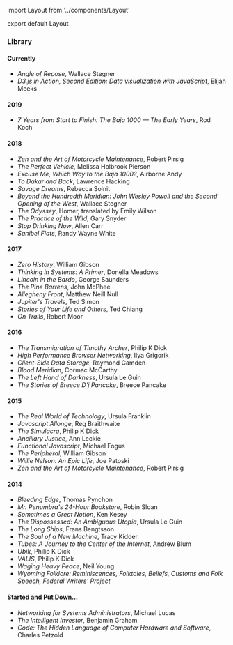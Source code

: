import Layout from '../components/Layout'

export default Layout

### Library

#### Currently

- _Angle of Repose_, Wallace Stegner
- _D3.js in Action, Second Edition: Data visualization with JavaScript_, Elijah Meeks

#### 2019

- _7 Years from Start to Finish: The Baja 1000 &mdash; The Early Years_, Rod Koch

#### 2018

- _Zen and the Art of Motorcycle Maintenance_, Robert Pirsig
- _The Perfect Vehicle_, Melissa Holbrook Pierson
- _Excuse Me, Which Way to the Baja 1000?_, Airborne Andy
- _To Dakar and Back_, Lawrence Hacking
- _Savage Dreams_, Rebecca Solnit
- _Beyond the Hundredth Meridian: John Wesley Powell and the Second Opening of the West_, Wallace Stegner
- _The Odyssey_, Homer, translated by Emily Wilson
- _The Practice of the Wild_, Gary Snyder
- _Stop Drinking Now_, Allen Carr
- _Sanibel Flats_, Randy Wayne White

#### 2017

- _Zero History_, William Gibson
- _Thinking in Systems: A Primer_, Donella Meadows
- _Lincoln in the Bardo_, George Saunders
- _The Pine Barrens_, John McPhee
- _Allegheny Front_, Matthew Neill Null
- _Jupiter's Travels_, Ted Simon
- _Stories of Your Life and Others_, Ted Chiang
- _On Trails_, Robert Moor

#### 2016

- _The Transmigration of Timothy Archer_, Philip K Dick
- _High Performance Browser Networking_, Ilya Grigorik
- _Client-Side Data Storage_, Raymond Camden
- _Blood Meridian_, Cormac McCarthy
- _The Left Hand of Darkness_, Ursula Le Guin
- _The Stories of Breece D'j Pancake_, Breece Pancake

#### 2015

- _The Real World of Technology_, Ursula Franklin
- _Javascript Allonge_, Reg Braithwaite
- _The Simulacra_, Philip K Dick
- _Ancillary Justice_, Ann Leckie
- _Functional Javascript_, Michael Fogus
- _The Peripheral_, William Gibson
- _Willie Nelson: An Epic Life_, Joe Patoski
- _Zen and the Art of Motorcycle Maintenance_, Robert Pirsig

#### 2014

- _Bleeding Edge_, Thomas Pynchon
- _Mr. Penumbra's 24-Hour Bookstore_, Robin Sloan
- _Sometimes a Great Notion_, Ken Kesey
- _The Dispossessed: An Ambiguous Utopia_, Ursula Le Guin
- _The Long Ships_, Frans Bengtsson
- _The Soul of a New Machine_, Tracy Kidder
- _Tubes: A Journey to the Center of the Internet_, Andrew Blum
- _Ubik_, Philip K Dick
- _VALIS_, Philip K Dick
- _Waging Heavy Peace_, Neil Young
- _Wyoming Folklore: Reminiscences, Folktales, Beliefs, Customs and Folk Speech, Federal Writers' Project_

#### Started and Put Down...

- _Networking for Systems Administrators_, Michael Lucas
- _The Intelligent Investor_, Benjamin Graham
- _Code: The Hidden Language of Computer Hardware and Software_, Charles Petzold

<!--
TODO should this stay?

#### The Thing About Motorcycles

- ["About Motorcycles"][0], Frederick Seidel
- ["International Journal of Motorcycle Studies"][2]
- ["Precious Dangers"][3] and _The Perfect Vehicle_, Melissa Holbrook Pierson
- ["Song of the Sausage Creature"][1], Hunter S Thompson
- _Zen and the Art of Motorcycle Maintainance_, Robert M Pirsig

[0]: https://harpers.org/archive/2009/11/about-motorcycles/?single=1
[1]: http://www.latexnet.org/~csmith/sausage.html
[2]: http://motorcyclestudies.org
[3]: https://harpers.org/archive/1995/05/precious-dangers/
-->

